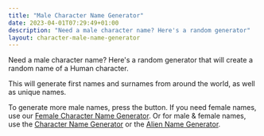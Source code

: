 ```yaml
---
title: "Male Character Name Generator"
date: 2023-04-01T07:29:49+01:00
description: "Need a male character name? Here's a random generator"
layout: character-male-name-generator
---
```


Need a male character name? Here's a random generator that will create a random name of a Human character. 

This will generate first names and surnames from around the world, as well as unique names. 

To generate more male names, press the button. If you need female names, use our <a href="/female-character-name-generator/">Female Character Name Generator</a>. Or for male & female names, use the <a href="/sci-fi-character-name-generator">Character Name Generator</a> or the <a href="/alien-name-generator">Alien Name Generator</a>.